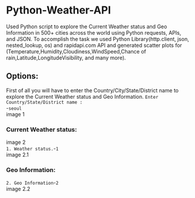 # Python-Weather-API

Used Python script to explore the Current Weather status and Geo Information in 500+ cities across the world using Python requests, APIs, and JSON. To accomplish the task we used Python Library(http.client, json, nested_lookup, os) and rapidapi.com API and generated scatter plots for (Temperature,Humidity,Cloudiness,WindSpeed,Chance of rain,Latitude,LongitudeVisibility, and many more).

## Options:
First of all you will have to enter the Country/City/State/District name to explore the Current Weather status and Geo Information.
<code>Enter Country/State/District name : </code>-<code>seoul</code><br />
image 1
### Current Weather status:
image 2<br />
<code>1. Weather status.</code>-<code>1</code><br />
image 2.1

### Geo Information:
<code>2. Geo Information</code>-<code>2</code><br />
image 2.2
